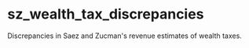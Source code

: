 # sz_wealth_tax_discrepancies
Discrepancies in Saez and Zucman's revenue estimates of wealth taxes.
